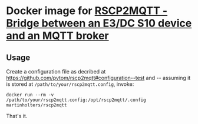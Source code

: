 # Docker image for [RSCP2MQTT - Bridge between an E3/DC S10 device and an MQTT broker](https://github.com/pvtom/rscp2mqtt.git)

## Usage

Create a configuration file as decribed at
https://github.com/pvtom/rscp2mqtt#configuration--test and -- assuming it is stored at
`/path/to/your/rscp2mqtt.config`, invoke:
```
docker run --rm -v /path/to/your/rscp2mqtt.config:/opt/rscp2mqtt/.config martinholters/rscp2mqtt
```

That's it.
